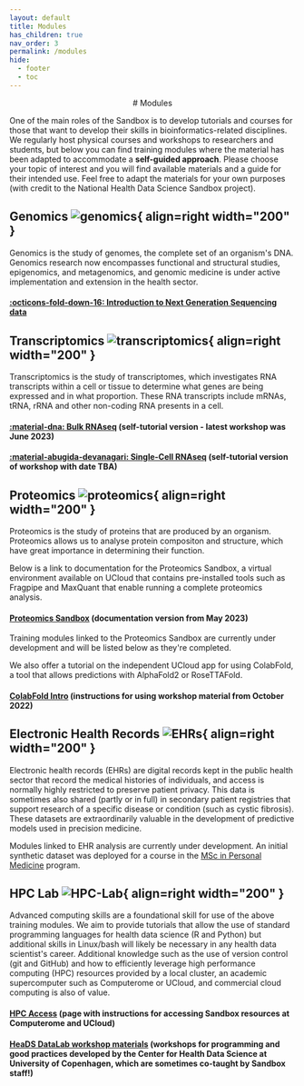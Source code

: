```yaml
---
layout: default
title: Modules
has_children: true
nav_order: 3
permalink: /modules
hide:
  - footer
  - toc
---
```


<center>
# Modules
</center>

One of the main roles of the Sandbox is to develop tutorials and courses for those that want to 
develop their skills in bioinformatics-related disciplines. We regularly host 
physical courses and workshops to researchers and students, but below you can find 
training modules where the material has been adapted to accommodate a **self-guided approach**. 
Please choose your topic of interest and you will find available materials and a 
guide for their intended use. Feel free to adapt the materials for your own purposes 
(with credit to the National Health Data Science Sandbox project). 
 

## Genomics  ![genomics](../assets/images/genomics.png){ align=right width="200" }

Genomics is the study of genomes, the complete set of an organism's DNA. Genomics research now encompasses functional and structural studies, epigenomics, and metagenomics, 
and genomic medicine is under active implementation and extension in the health sector.

#### [:octicons-fold-down-16: Introduction to Next Generation Sequencing data](https://hds-sandbox.github.io/NGS_summer_course_Aarhus/)


## Transcriptomics  ![transcriptomics](../assets/images/transcriptomics.png){ align=right width="200" }

Transcriptomics is the study of transcriptomes, which investigates RNA transcripts within a cell or tissue 
to determine what genes are being expressed and in what proportion. These RNA transcripts include 
mRNAs, tRNA, rRNA and other non-coding RNA presents in a cell. 

#### [:material-dna: Bulk RNAseq](https://hds-sandbox.github.io/bulk_RNAseq_course) (self-tutorial version - latest workshop was June 2023) 

#### [:material-abugida-devanagari: Single-Cell RNAseq](https://hds-sandbox.github.io/scRNASeq_course/) (self-tutorial version of workshop with date TBA) 


## Proteomics   ![proteomics](../assets/images/proteomics.png){ align=right width="200" }

Proteomics is the study of proteins that are produced by an organism. Proteomics allows us to 
analyse protein compositon and structure, which have great importance in determining 
their function.

Below is a link to documentation for the Proteomics Sandbox, a virtual environment available on UCloud that contains pre-installed tools such as Fragpipe and MaxQuant that enable running a complete proteomics analysis. 

#### [Proteomics Sandbox](https://hds-sandbox.github.io/proteomics-sandbox/index.html) (documentation version from May 2023)

Training modules linked to the Proteomics Sandbox are currently under development and will be listed below as they're completed.

We also offer a tutorial on the independent UCloud app for using ColabFold, a tool that allows predictions with AlphaFold2 or RoseTTAFold.

#### [ColabFold Intro](https://hds-sandbox.github.io/proteomics-sandbox/colabfold.html) (instructions for using workshop material from October 2022) 
 

## Electronic Health Records  ![EHRs](../assets/images/EHRs.png){ align=right width="200" }

Electronic health records (EHRs) are digital records kept in the public health sector that record the medical histories of individuals, and access is normally highly restricted to preserve patient privacy. 
This data is sometimes also shared (partly or in full) in secondary patient registries that support research of a specific disease or condition (such as cystic fibrosis). 
These datasets are extraordinarily valuable in the development of predictive models used in precision medicine.

Modules linked to EHR analysis are currently under development. An initial synthetic dataset was deployed for a course in the [MSc in Personal Medicine](https://personligmedicin.ku.dk/) program.

 
## HPC Lab  ![HPC-Lab](../assets/images/HPC.png){ align=right width="200" } 

Advanced computing skills are a foundational skill for use of the above training modules. We aim to provide tutorials that allow the use of standard programming languages for health data science (R and Python) but additional skills in Linux/bash will likely be necessary in any health data scientist's career. Additional knowledge such as the use of version control (git and GitHub) and how to efficiently leverage high performance computing (HPC) resources provided by a local cluster, an academic supercomputer such as Computerome or UCloud, and commercial cloud computing is also of value.

#### [HPC Access](https://hds-sandbox.github.io/access/index.html) (page with instructions for accessing Sandbox resources at Computerome and UCloud)

#### [HeaDS DataLab workshop materials](https://center-for-health-data-science.github.io/index.html) (workshops for programming and good practices developed by the Center for Health Data Science at University of Copenhagen, which are sometimes co-taught by Sandbox staff!)
   



